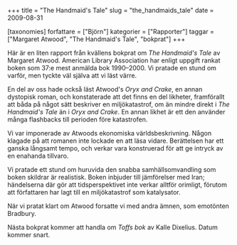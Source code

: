+++
title = "The Handmaid's Tale"
slug = "the_handmaids_tale"
date = 2009-08-31

[taxonomies]
forfattare = ["Björn"]
kategorier = ["Rapporter"]
taggar = ["Margaret Atwood", "The Handmaid's Tale", "bokprat"]
+++

Här är en liten rapport från kvällens bokprat om <em>The Handmaid's Tale</em> av Margaret Atwood. American Library Association har enligt uppgift rankat boken som 37:e mest anmälda bok 1990–2000. Vi pratade en stund om varför, men tyckte väl själva att vi läst värre.

En del av oss hade också läst Atwood's <em>Oryx and Crake</em>, en annan dystopisk roman, och konstaterade att det finns en del likheter, framförallt att båda på något sätt beskriver en miljökatastrof, om än mindre direkt i <em>The Handmaid's Tale</em> än i <em>Oryx and Crake</em>. En annan likhet är ett den använder många flashbacks till perioden före katastrofen.

Vi var imponerade av Atwoods ekonomiska världsbeskrivning. Någon klagade på att romanen inte lockade en att läsa vidare. Berättelsen har ett ganska långsamt tempo, och verkar vara konstruerad för att ge intryck av en enahanda tillvaro.

Vi pratade ett stund om huruvida den snabba samhällsomvandling som boken skildrar är realistisk. Boken inbjuder till jämförelser med Iran; händelserna där gör att tidsperspektivet inte verkar alltför orimligt, förutom att författaren har lagt till en miljökatastrof som katalysator.

När vi pratat klart om Atwood forsatte vi med andra ämnen, som emotönten Bradbury.

Nästa bokprat kommer att handla om _Toffs bok_ av Kalle Dixelius. Datum kommer snart.
